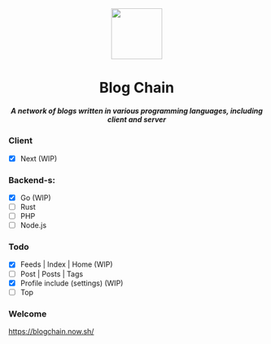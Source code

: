 <div align="center">
  <img width="100" height="100" src="https://github.com/zikwall/blogchain/blob/master/screenshots/bc_300.png">
  <h1>Blog Chain</h1>
  <h5>A network of blogs written in various programming languages, including client and server</h5>
</div>

### Client

- [x] Next (WIP)

### Backend-s:

- [x] Go (WIP)
- [ ] Rust
- [ ] PHP
- [ ] Node.js

### Todo

- [x] Feeds | Index | Home (WIP)
- [ ] Post | Posts | Tags
- [x] Profile include (settings) (WIP)
- [ ] Top

### Welcome

https://blogchain.now.sh/
